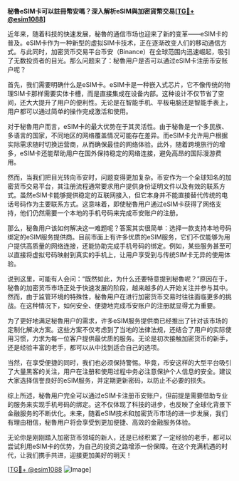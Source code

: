 **秘魯eSIM卡可以註冊幣安嗎？深入解析eSIM與加密貨幣交易[[TG💪+ @esim1088](https://t.me/s/esim1088)]**

近年来，随着科技的快速发展，秘魯的通信市场也迎来了新的变革——eSIM卡的普及。eSIM卡作为一种新型的虚拟SIM卡技术，正在逐渐改变人们的移动通信方式。与此同时，加密货币交易平台币安（Binance）在全球范围内迅速崛起，吸引了无数投资者的目光。那么问题来了：秘魯用户是否可以通过eSIM卡注册币安账户呢？

首先，我们需要明确什么是eSIM卡。eSIM卡是一种嵌入式芯片，它不像传统的物理SIM卡那样需要实体卡槽，而是直接集成在设备内部。这种设计不仅节省了空间，还大大提升了用户的便利性。无论是在智能手机、平板电脑还是智能手表上，用户都可以通过简单的操作完成激活和使用。

对于秘魯用户而言，eSIM卡的最大优势在于其灵活性。由于秘魯是一个多民族、多语言的国家，不同地区的网络覆盖情况可能存在差异。而eSIM卡允许用户根据实际需求随时切换运营商，从而确保最佳的网络体验。此外，随着跨境旅行的增多，eSIM卡还能帮助用户在国外保持稳定的网络连接，避免高昂的国际漫游费用。

然而，当我们把目光转向币安时，问题变得更加复杂。币安作为一个全球知名的加密货币交易平台，其注册流程通常要求用户提供身份证明文件以及有效的联系方式。虽然eSIM卡能够提供稳定的互联网接入，但它本身并不能直接替代传统的电话号码作为主要联系方式。这意味着，即使秘魯用户通过eSIM卡获得了网络支持，他们仍然需要一个本地的手机号码来完成币安账户的注册。

那么，秘魯用户该如何解决这一难题呢？答案其实很简单：选择一款支持本地号码绑定的eSIM服务提供商。目前市面上有许多优质的eSIM服务，它们不仅能够为用户提供高质量的网络连接，还能协助完成手机号码的绑定。例如，某些服务甚至可以直接将虚拟号码映射到真实的手机上，让用户享受到与传统SIM卡无异的使用体验。

说到这里，可能有人会问：“既然如此，为什么还要特意提到秘魯呢？”原因在于，秘魯的加密货币市场正处于快速发展的阶段，越来越多的人开始关注并参与其中。然而，由于监管环境的特殊性，秘魯用户在进行加密货币交易时往往面临更多的挑战。在这种情况下，如何安全、便捷地完成币安账户的注册就显得尤为重要。

为了更好地满足秘魯用户的需求，许多eSIM服务提供商已经推出了针对该市场的定制化解决方案。这些方案不仅考虑到了当地的法律法规，还结合了用户的实际使用习惯，力求为每一位客户提供最优质的服务。无论是初次接触加密货币的新手，还是经验丰富的老手，都可以从中找到适合自己的选项。

当然，在享受便捷的同时，我们也必须保持警惕。毕竟，币安这样的大型平台吸引了大量黑客的关注，用户在注册和使用过程中务必注意保护个人信息的安全。建议大家选择信誉良好的eSIM服务，并定期更新密码，以防止不必要的损失。

综上所述，秘魯用户完全可以通过eSIM卡注册币安账户，但前提是需要借助专业的服务来实现手机号码的绑定。这不仅体现了科技的进步，也反映了全球化背景下金融服务的不断优化。未来，随着eSIM技术和加密货币市场的进一步发展，我们有理由相信，秘魯用户将会享受到更加便捷、高效的金融服务体验。

无论你是刚刚踏入加密货币领域的新人，还是已经积累了一定经验的老手，都可以尝试利用eSIM卡的优势，为自己的投资之路增添一份保障。在这个充满机遇的时代，让我们携手共进，迎接更加美好的明天！

[[TG💪+ @esim1088](https://t.me/s/esim1088) ![Image](https://i.postimg.cc/4NQfJmqS/Snipaste-2025-05-13-00-14-12.png)]